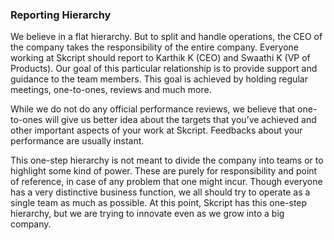 ### Reporting Hierarchy

We believe in a flat hierarchy. But to split and handle operations, the CEO of the company takes the responsibility of the entire company. Everyone working at Skcript should report to Karthik K (CEO) and Swaathi K (VP of Products). Our goal of this particular relationship is to provide support and guidance to the team members. This goal is achieved by holding regular meetings, one-to-ones, reviews and much more. 

While we do not do any official performance reviews, we believe that one-to-ones will give us better idea about the targets that you’ve achieved and other important aspects of your work at Skcript. Feedbacks about your performance are usually instant.

This one-step hierarchy is not meant to divide the company into teams or to highlight some kind of power. These are purely for responsibility and point of reference, in case of any problem that one might incur. Though everyone has a very distinctive business function, we all should try to operate as a single team as much as possible. At this point, Skcript has this one-step hierarchy, but we are trying to innovate even as we grow into a big company.
